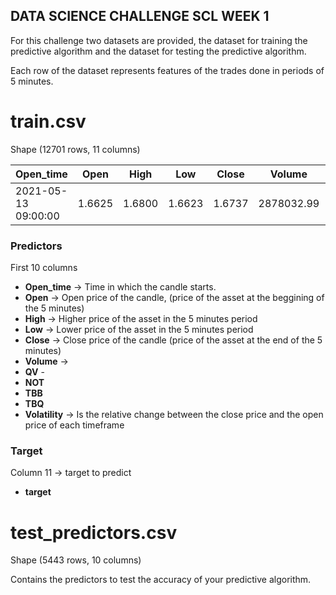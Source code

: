 ## DATA SCIENCE CHALLENGE SCL WEEK 1 

For this challenge two datasets are provided, the dataset for training the predictive algorithm and the dataset for testing the predictive algorithm.

Each row of the dataset represents features of the trades done in periods of 5 minutes. 

# train.csv
Shape (12701 rows, 11 columns)

| Open_time           | Open   | High   | Low    | Close  | Volume     | QV           | NOT  | TBB        | TBQ          | Volatility | target |
|---------------------|--------|--------|--------|--------|------------|--------------|------|------------|--------------|------------|--------|
| 2021-05-13 09:00:00 | 1.6625 | 1.6800 | 1.6623 | 1.6737 | 2878032.99 | 4.821304e+06 | 5125 | 1702161.28 | 2.851617e+06 | 0.673684   | 0      |

### Predictors
First 10 columns

* **Open_time** -> Time in which the candle starts.
* **Open** -> Open price of the candle, (price of the asset at the beggining of the 5 minutes)
* **High** -> Higher price of the asset in the 5 minutes period
* **Low** -> Lower price of the asset in the 5 minutes period
* **Close** -> Close price of the candle (price of the asset at the end of the 5 minutes)
* **Volume** -> 
* **QV** -
* **NOT**
* **TBB**
* **TBQ**
* **Volatility** -> Is the relative change between the close price and the open price of each timeframe


### Target
Column 11 -> target to predict 


* **target**



# test_predictors.csv
Shape (5443 rows, 10 columns)

Contains the predictors to test the accuracy of your predictive algorithm.
